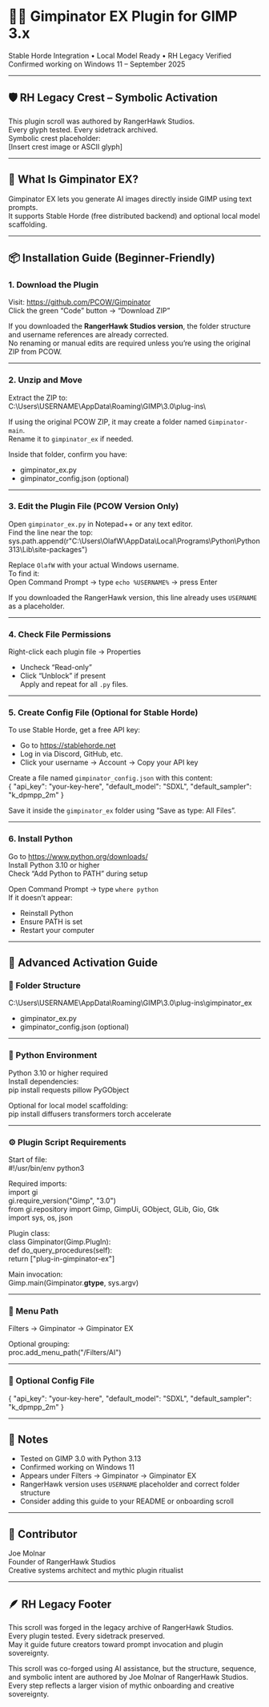 # 🧙‍♂️ Gimpinator EX Plugin for GIMP 3.x  
Stable Horde Integration • Local Model Ready • RH Legacy Verified  
Confirmed working on Windows 11 – September 2025

---

## 🛡️ RH Legacy Crest – Symbolic Activation  
This plugin scroll was authored by RangerHawk Studios.  
Every glyph tested. Every sidetrack archived.  
Symbolic crest placeholder:  
[Insert crest image or ASCII glyph]

---

## 🌱 What Is Gimpinator EX?  
Gimpinator EX lets you generate AI images directly inside GIMP using text prompts.  
It supports Stable Horde (free distributed backend) and optional local model scaffolding.

---

## 📦 Installation Guide (Beginner-Friendly)  

### 1. Download the Plugin  
Visit: https://github.com/PCOW/Gimpinator  
Click the green “Code” button → “Download ZIP”  

If you downloaded the **RangerHawk Studios version**, the folder structure and username references are already corrected.  
No renaming or manual edits are required unless you’re using the original ZIP from PCOW.

---

### 2. Unzip and Move  
Extract the ZIP to:  
C:\Users\USERNAME\AppData\Roaming\GIMP\3.0\plug-ins\  

If using the original PCOW ZIP, it may create a folder named `Gimpinator-main`.  
Rename it to `gimpinator_ex` if needed.  

Inside that folder, confirm you have:  
- gimpinator_ex.py  
- gimpinator_config.json (optional)

---

### 3. Edit the Plugin File (PCOW Version Only)  
Open `gimpinator_ex.py` in Notepad++ or any text editor.  
Find the line near the top:  
sys.path.append(r"C:\Users\OlafW\AppData\Local\Programs\Python\Python313\Lib\site-packages")  

Replace `OlafW` with your actual Windows username.  
To find it:  
Open Command Prompt → type `echo %USERNAME%` → press Enter  

If you downloaded the RangerHawk version, this line already uses `USERNAME` as a placeholder.

---

### 4. Check File Permissions  
Right-click each plugin file → Properties  
- Uncheck “Read-only”  
- Click “Unblock” if present  
Apply and repeat for all `.py` files.

---

### 5. Create Config File (Optional for Stable Horde)  
To use Stable Horde, get a free API key:  
- Go to https://stablehorde.net  
- Log in via Discord, GitHub, etc.  
- Click your username → Account → Copy your API key  

Create a file named `gimpinator_config.json` with this content:  
{ "api_key": "your-key-here", "default_model": "SDXL", "default_sampler": "k_dpmpp_2m" }  

Save it inside the `gimpinator_ex` folder using “Save as type: All Files”.

---

### 6. Install Python  
Go to https://www.python.org/downloads/  
Install Python 3.10 or higher  
Check “Add Python to PATH” during setup  

Open Command Prompt → type `where python`  
If it doesn’t appear:  
- Reinstall Python  
- Ensure PATH is set  
- Restart your computer

---

## 🧠 Advanced Activation Guide  

### 📁 Folder Structure  
C:\Users\USERNAME\AppData\Roaming\GIMP\3.0\plug-ins\gimpinator_ex  
- gimpinator_ex.py  
- gimpinator_config.json (optional)

---

### 🐍 Python Environment  
Python 3.10 or higher required  
Install dependencies:  
pip install requests pillow PyGObject  

Optional for local model scaffolding:  
pip install diffusers transformers torch accelerate

---

### ⚙️ Plugin Script Requirements  
Start of file:  
#!/usr/bin/env python3  

Required imports:  
import gi  
gi.require_version("Gimp", "3.0")  
from gi.repository import Gimp, GimpUi, GObject, GLib, Gio, Gtk  
import sys, os, json  

Plugin class:  
class Gimpinator(Gimp.PlugIn):  
    def do_query_procedures(self):  
        return ["plug-in-gimpinator-ex"]  

Main invocation:  
Gimp.main(Gimpinator.__gtype__, sys.argv)

---

### 🧭 Menu Path  
Filters → Gimpinator → Gimpinator EX  

Optional grouping:  
proc.add_menu_path("<Image>/Filters/AI")

---

### 🔐 Optional Config File  
{ "api_key": "your-key-here", "default_model": "SDXL", "default_sampler": "k_dpmpp_2m" }

---

## 🧾 Notes  
- Tested on GIMP 3.0 with Python 3.13  
- Confirmed working on Windows 11  
- Appears under Filters → Gimpinator → Gimpinator EX  
- RangerHawk version uses `USERNAME` placeholder and correct folder structure  
- Consider adding this guide to your README or onboarding scroll

---

## 🧙 Contributor  
Joe Molnar  
Founder of RangerHawk Studios  
Creative systems architect and mythic plugin ritualist

---

## 🪶 RH Legacy Footer  
This scroll was forged in the legacy archive of RangerHawk Studios.  
Every plugin tested. Every sidetrack preserved.  
May it guide future creators toward prompt invocation and plugin sovereignty.  

This scroll was co-forged using AI assistance, but the structure, sequence, and symbolic intent are authored by Joe Molnar of RangerHawk Studios.  
Every step reflects a larger vision of mythic onboarding and creative sovereignty.
